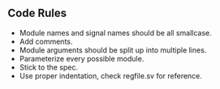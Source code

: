 ## Code Rules
- Module names and signal names should be all smallcase.
- Add comments.
- Module arguments should be split up into multiple lines.
- Parameterize every possible module.
- Stick to the spec.
- Use proper indentation, check regfile.sv for reference.
